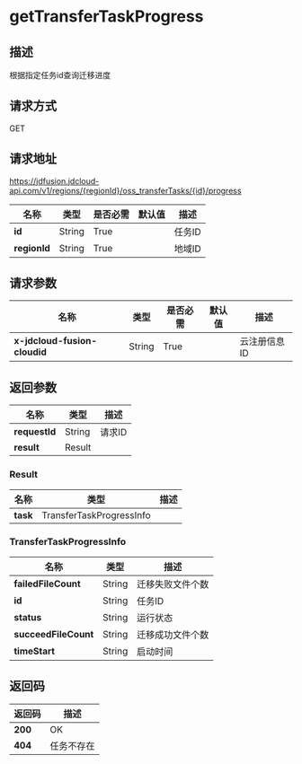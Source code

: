 # getTransferTaskProgress


## 描述
根据指定任务id查询迁移进度

## 请求方式
GET

## 请求地址
https://jdfusion.jdcloud-api.com/v1/regions/{regionId}/oss_transferTasks/{id}/progress

|名称|类型|是否必需|默认值|描述|
|---|---|---|---|---|
|**id**|String|True| |任务ID|
|**regionId**|String|True| |地域ID|

## 请求参数
|名称|类型|是否必需|默认值|描述|
|---|---|---|---|---|
|**x-jdcloud-fusion-cloudid**|String|True| |云注册信息ID|


## 返回参数
|名称|类型|描述|
|---|---|---|
|**requestId**|String|请求ID|
|**result**|Result| |

### Result
|名称|类型|描述|
|---|---|---|
|**task**|TransferTaskProgressInfo| |
### TransferTaskProgressInfo
|名称|类型|描述|
|---|---|---|
|**failedFileCount**|String|迁移失败文件个数|
|**id**|String|任务ID|
|**status**|String|运行状态|
|**succeedFileCount**|String|迁移成功文件个数|
|**timeStart**|String|启动时间|

## 返回码
|返回码|描述|
|---|---|
|**200**|OK|
|**404**|任务不存在|
